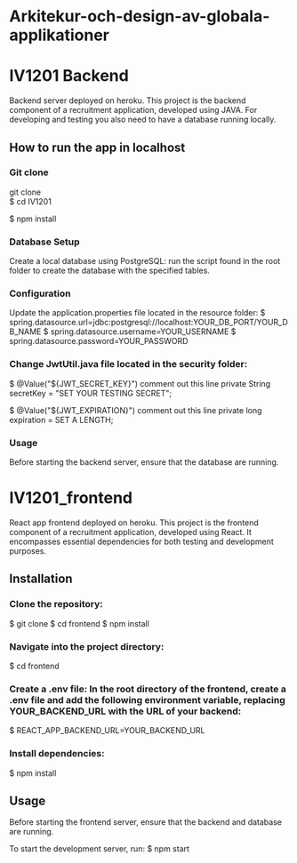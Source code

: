# Arkitekur-och-design-av-globala-applikationer
# IV1201 Backend

Backend server deployed on heroku. This project is the backend component of a recruitment application, developed using JAVA. For developing and testing you also need to have a database running locally.

## How to run the app in localhost 

### Git clone
 git clone  
$ cd IV1201

$ npm install

###  Database Setup
Create a local database using PostgreSQL: run the script found in the root folder to create the database with the specified tables.

### Configuration
Update the application.properties file located in the resource folder:
$ spring.datasource.url=jdbc:postgresql://localhost:YOUR_DB_PORT/YOUR_DB_NAME
$ spring.datasource.username=YOUR_USERNAME
$ spring.datasource.password=YOUR_PASSWORD

### Change JwtUtil.java file located in the security folder:

$ @Value("${JWT_SECRET_KEY}") comment out this line
private String secretKey = "SET YOUR TESTING SECRET";

$ @Value("${JWT_EXPIRATION}") comment out this line
private long expiration = SET A LENGTH;


### Usage
Before starting the backend server, ensure that the database are running.

# IV1201_frontend
React app frontend deployed on heroku. This project is the frontend component of a recruitment application, developed using React. It encompasses essential dependencies for both testing and development purposes.

## Installation
### Clone the repository:
$ git clone 
$ cd frontend
$ npm install

### Navigate into the project directory:

$ cd frontend
### Create a .env file: In the root directory of the frontend, create a .env file and add the following environment variable, replacing YOUR_BACKEND_URL with the URL of your backend:

$ REACT_APP_BACKEND_URL=YOUR_BACKEND_URL

### Install dependencies:

$ npm install

## Usage
Before starting the frontend server, ensure that the backend and database are running.

To start the development server, run:
$ npm start


